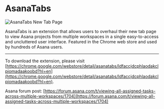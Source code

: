 # AsanaTabs

![](https://jason-wang-public.s3.amazonaws.com/screenshot.jpg 'AsanaTabs New Tab Page')

AsanaTabs is an extension that allows users to overhaul their new tab page to view Asana projects from multiple workspaces in a single easy-to-access and uncluttered user interface. Featured in the Chrome web store and used by hundreds of Asana users.

---

To download the extension, please visit [https://chrome.google.com/webstore/detail/asanatabs/ldfaccjdcphlaodakclpiomadaakoobd?hl=en](https://chrome.google.com/webstore/detail/asanatabs/ldfaccjdcphlaodakclpiomadaakoobd?hl=en).

Asana forum post: [https://forum.asana.com/t/viewing-all-assigned-tasks-across-multiple-workspaces/1704](https://forum.asana.com/t/viewing-all-assigned-tasks-across-multiple-workspaces/1704)
